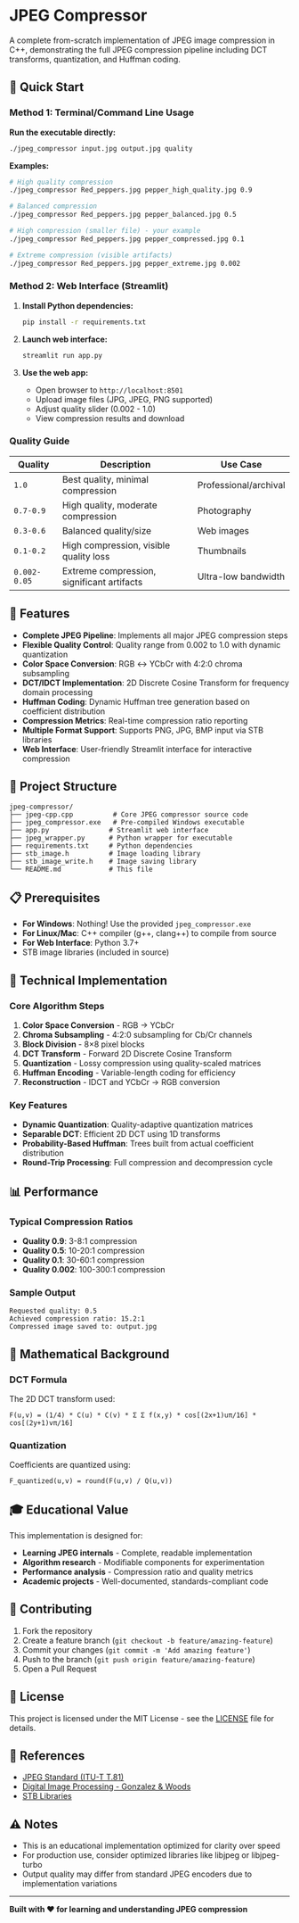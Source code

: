 # JPEG Compressor

A complete from-scratch implementation of JPEG image compression in C++, demonstrating the full JPEG compression pipeline including DCT transforms, quantization, and Huffman coding.

## 🚀 Quick Start

### Method 1: Terminal/Command Line Usage

**Run the executable directly:**
```bash
./jpeg_compressor input.jpg output.jpg quality
```

**Examples:**
```bash
# High quality compression
./jpeg_compressor Red_peppers.jpg pepper_high_quality.jpg 0.9

# Balanced compression
./jpeg_compressor Red_peppers.jpg pepper_balanced.jpg 0.5  

# High compression (smaller file) - your example
./jpeg_compressor Red_peppers.jpg pepper_compressed.jpg 0.1

# Extreme compression (visible artifacts)
./jpeg_compressor Red_peppers.jpg pepper_extreme.jpg 0.002
```

### Method 2: Web Interface (Streamlit)

1. **Install Python dependencies:**
   ```bash
   pip install -r requirements.txt
   ```

2. **Launch web interface:**
   ```bash
   streamlit run app.py
   ```

3. **Use the web app:**
   - Open browser to `http://localhost:8501`
   - Upload image files (JPG, JPEG, PNG supported)
   - Adjust quality slider (0.002 - 1.0)
   - View compression results and download

### Quality Guide
| Quality | Description | Use Case |
|---------|-------------|----------|
| `1.0` | Best quality, minimal compression | Professional/archival |
| `0.7-0.9` | High quality, moderate compression | Photography |
| `0.3-0.6` | Balanced quality/size | Web images |
| `0.1-0.2` | High compression, visible quality loss | Thumbnails |
| `0.002-0.05` | Extreme compression, significant artifacts | Ultra-low bandwidth |

## 🚀 Features

- **Complete JPEG Pipeline**: Implements all major JPEG compression steps
- **Flexible Quality Control**: Quality range from 0.002 to 1.0 with dynamic quantization
- **Color Space Conversion**: RGB ↔ YCbCr with 4:2:0 chroma subsampling  
- **DCT/IDCT Implementation**: 2D Discrete Cosine Transform for frequency domain processing
- **Huffman Coding**: Dynamic Huffman tree generation based on coefficient distribution
- **Compression Metrics**: Real-time compression ratio reporting
- **Multiple Format Support**: Supports PNG, JPG, BMP input via STB libraries
- **Web Interface**: User-friendly Streamlit interface for interactive compression

## 📁 Project Structure

```
jpeg-compressor/
├── jpeg-cpp.cpp          # Core JPEG compressor source code
├── jpeg_compressor.exe   # Pre-compiled Windows executable
├── app.py               # Streamlit web interface
├── jpeg_wrapper.py      # Python wrapper for executable
├── requirements.txt     # Python dependencies
├── stb_image.h          # Image loading library
├── stb_image_write.h    # Image saving library
└── README.md            # This file
```

## 📋 Prerequisites

- **For Windows**: Nothing! Use the provided `jpeg_compressor.exe`
- **For Linux/Mac**: C++ compiler (g++, clang++) to compile from source
- **For Web Interface**: Python 3.7+ 
- STB image libraries (included in source)

## 🔧 Technical Implementation

### Core Algorithm Steps
1. **Color Space Conversion** - RGB → YCbCr
2. **Chroma Subsampling** - 4:2:0 subsampling for Cb/Cr channels
3. **Block Division** - 8×8 pixel blocks
4. **DCT Transform** - Forward 2D Discrete Cosine Transform
5. **Quantization** - Lossy compression using quality-scaled matrices
6. **Huffman Encoding** - Variable-length coding for efficiency
7. **Reconstruction** - IDCT and YCbCr → RGB conversion

### Key Features
- **Dynamic Quantization**: Quality-adaptive quantization matrices
- **Separable DCT**: Efficient 2D DCT using 1D transforms
- **Probability-Based Huffman**: Trees built from actual coefficient distribution
- **Round-Trip Processing**: Full compression and decompression cycle

## 📊 Performance

### Typical Compression Ratios
- **Quality 0.9**: 3-8:1 compression
- **Quality 0.5**: 10-20:1 compression  
- **Quality 0.1**: 30-60:1 compression
- **Quality 0.002**: 100-300:1 compression

### Sample Output
```
Requested quality: 0.5
Achieved compression ratio: 15.2:1
Compressed image saved to: output.jpg
```

## 🧮 Mathematical Background

### DCT Formula
The 2D DCT transform used:
```
F(u,v) = (1/4) * C(u) * C(v) * Σ Σ f(x,y) * cos[(2x+1)uπ/16] * cos[(2y+1)vπ/16]
```

### Quantization
Coefficients are quantized using:
```
F_quantized(u,v) = round(F(u,v) / Q(u,v))
```

## 🎓 Educational Value

This implementation is designed for:
- **Learning JPEG internals** - Complete, readable implementation
- **Algorithm research** - Modifiable components for experimentation  
- **Performance analysis** - Compression ratio and quality metrics
- **Academic projects** - Well-documented, standards-compliant code

## 🤝 Contributing

1. Fork the repository
2. Create a feature branch (`git checkout -b feature/amazing-feature`)
3. Commit your changes (`git commit -m 'Add amazing feature'`)
4. Push to the branch (`git push origin feature/amazing-feature`)
5. Open a Pull Request

## 📝 License

This project is licensed under the MIT License - see the [LICENSE](LICENSE) file for details.

## 🔗 References

- [JPEG Standard (ITU-T T.81)](https://www.itu.int/rec/T-REC-T.81)
- [Digital Image Processing - Gonzalez & Woods](https://www.imageprocessingplace.com/)
- [STB Libraries](https://github.com/nothings/stb)

## ⚠️ Notes

- This is an educational implementation optimized for clarity over speed
- For production use, consider optimized libraries like libjpeg or libjpeg-turbo
- Output quality may differ from standard JPEG encoders due to implementation variations

---

**Built with ❤️ for learning and understanding JPEG compression**
